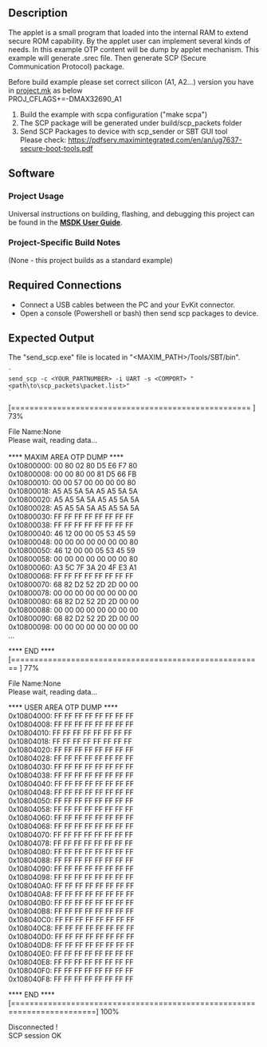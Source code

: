 ## Description

The applet is a small program that loaded into the internal RAM to extend secure ROM capability. 
By the applet user can implement several kinds of needs. In this example OTP content will be dump
by applet mechanism. 
This example will generate .srec file. Then generate SCP (Secure Communication Protocol) package. 

Before build example please set correct silicon (A1, A2...) version you have in [project.mk](project.mk) as below <br />
PROJ_CFLAGS+=-DMAX32690_A1

1. Build the example with scpa configuration ("make scpa")      <br />
2. The SCP package will be generated under build/scp_packets folder   <br />
3. Send SCP Packages to device with scp_sender or SBT GUI tool  <br />
   Please check: https://pdfserv.maximintegrated.com/en/an/ug7637-secure-boot-tools.pdf  <br />

## Software

### Project Usage

Universal instructions on building, flashing, and debugging this project can be found in the **[MSDK User Guide](https://analog-devices-msdk.github.io/msdk/USERGUIDE/)**.

### Project-Specific Build Notes

(None - this project builds as a standard example)

## Required Connections

-   Connect a USB cables between the PC and your EvKit connector.
-   Open a console (Powershell or bash) then send scp packages to device.

## Expected Output

The "send_scp.exe" file is located in "<MAXIM_PATH>/Tools/SBT/bin".

    `
    send_scp -c <YOUR_PARTNUMBER> -i UART -s <COMPORT> "<path\to\scp_packets\packet.list>"
    `
[====================================================                    ]  73%


File Name:None                          <br />
Please wait, reading data...            <br />
                                        <br />
****  MAXIM AREA OTP DUMP  ****         <br />
0x10800000: 00 80 02 80 D5 E6 F7 80     <br />
0x10800008: 00 00 80 00 81 D5 66 FB     <br />
0x10800010: 00 00 57 00 00 00 00 80     <br />
0x10800018: A5 A5 5A 5A A5 A5 5A 5A     <br />
0x10800020: A5 A5 5A 5A A5 A5 5A 5A     <br />
0x10800028: A5 A5 5A 5A A5 A5 5A 5A     <br />
0x10800030: FF FF FF FF FF FF FF FF     <br />
0x10800038: FF FF FF FF FF FF FF FF     <br />
0x10800040: 46 12 00 00 05 53 45 59     <br />
0x10800048: 00 00 00 00 00 00 00 80     <br />
0x10800050: 46 12 00 00 05 53 45 59     <br />
0x10800058: 00 00 00 00 00 00 00 80     <br />
0x10800060: A3 5C 7F 3A 20 4F E3 A1     <br />
0x10800068: FF FF FF FF FF FF FF FF     <br />
0x10800070: 68 82 D2 52 2D 2D 00 00     <br />
0x10800078: 00 00 00 00 00 00 00 00     <br />
0x10800080: 68 82 D2 52 2D 2D 00 00     <br />
0x10800088: 00 00 00 00 00 00 00 00     <br />
0x10800090: 68 82 D2 52 2D 2D 00 00     <br />
0x10800098: 00 00 00 00 00 00 00 00     <br />
...

****  END ****                          <br />
[=======================================================                 ]  77%


File Name:None                          <br />
Please wait, reading data...            <br />

****  USER AREA OTP DUMP  ****          <br />
0x10804000: FF FF FF FF FF FF FF FF     <br />
0x10804008: FF FF FF FF FF FF FF FF     <br />
0x10804010: FF FF FF FF FF FF FF FF     <br />
0x10804018: FF FF FF FF FF FF FF FF     <br />
0x10804020: FF FF FF FF FF FF FF FF     <br />
0x10804028: FF FF FF FF FF FF FF FF     <br />
0x10804030: FF FF FF FF FF FF FF FF     <br />
0x10804038: FF FF FF FF FF FF FF FF     <br />
0x10804040: FF FF FF FF FF FF FF FF     <br />
0x10804048: FF FF FF FF FF FF FF FF     <br />
0x10804050: FF FF FF FF FF FF FF FF     <br />
0x10804058: FF FF FF FF FF FF FF FF     <br />
0x10804060: FF FF FF FF FF FF FF FF     <br />
0x10804068: FF FF FF FF FF FF FF FF     <br />
0x10804070: FF FF FF FF FF FF FF FF     <br />
0x10804078: FF FF FF FF FF FF FF FF     <br />
0x10804080: FF FF FF FF FF FF FF FF     <br />
0x10804088: FF FF FF FF FF FF FF FF     <br />
0x10804090: FF FF FF FF FF FF FF FF     <br />
0x10804098: FF FF FF FF FF FF FF FF     <br />
0x108040A0: FF FF FF FF FF FF FF FF     <br />
0x108040A8: FF FF FF FF FF FF FF FF     <br />
0x108040B0: FF FF FF FF FF FF FF FF     <br />
0x108040B8: FF FF FF FF FF FF FF FF     <br />
0x108040C0: FF FF FF FF FF FF FF FF     <br />
0x108040C8: FF FF FF FF FF FF FF FF     <br />
0x108040D0: FF FF FF FF FF FF FF FF     <br />
0x108040D8: FF FF FF FF FF FF FF FF     <br />
0x108040E0: FF FF FF FF FF FF FF FF     <br />
0x108040E8: FF FF FF FF FF FF FF FF     <br />
0x108040F0: FF FF FF FF FF FF FF FF     <br />
0x108040F8: FF FF FF FF FF FF FF FF     <br />

****  END ****                          <br />
[========================================================================] 100%

Disconnected !                          <br />
SCP session OK                          <br />

